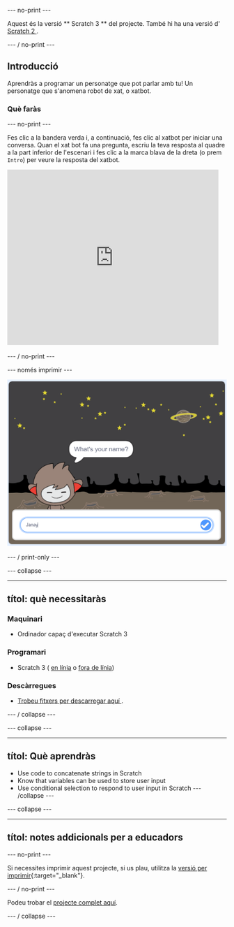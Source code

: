 \--- no-print \---

Aquest és la versió ** Scratch 3 ** del projecte. També hi ha una versió d'[ Scratch 2 ](https://projects.raspberrypi.org/en/projects/chatbot-scratch2).

\--- / no-print \---

## Introducció

Aprendràs a programar un personatge que pot parlar amb tu! Un personatge que s'anomena robot de xat, o xatbot.

### Què faràs

\--- no-print \---

Fes clic a la bandera verda i, a continuació, fes clic al xatbot per iniciar una conversa. Quan el xat bot fa una pregunta, escriu la teva resposta al quadre a la part inferior de l'escenari i fes clic a la marca blava de la dreta (o prem `Intro`) per veure la resposta del xatbot.

<div class="scratch-preview">
  <iframe allowtransparency="true" width="485" height="402" src="https://scratch.mit.edu/projects/embed/248864190/?autostart=false" 
  frameborder="0" scrolling="no"></iframe>
</div>

\--- / no-print \---

\--- només imprimir \---

![complete project](images/chatbot-preview.png)

\--- / print-only \---

\--- collapse \---

* * *

## títol: què necessitaràs

### Maquinari

- Ordinador capaç d'executar Scratch 3

### Programari

- Scratch 3 ( [en línia](https://rpf.io/scratchon) o [fora de línia](https://rpf.io/scratchoff))

### Descàrregues

- [ Trobeu fitxers per descarregar aquí ](http://rpf.io/p/en/chatbot-go).

\--- / collapse \---

\--- collapse \---

* * *

## títol: Què aprendràs

- Use code to concatenate strings in Scratch
- Know that variables can be used to store user input
- Use conditional selection to respond to user input in Scratch \--- /collapse \---

\--- collapse \---

* * *

## títol: notes addicionals per a educadors

\--- no-print \---

Si necessites imprimir aquest projecte, si us plau, utilitza la [versió per imprimir](https://projects.raspberrypi.org/en/projects/chatbot/print){:target="_blank"}.

\--- / no-print \---

Podeu trobar el [projecte complet aquí](http://rpf.io/p/en/chatbot-get).

\--- / collapse \---